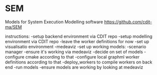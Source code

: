 # SEM
Models for System Execution Modelling software
https://github.com/cdit-ma/SEM

instructions:
-setup backend environment via CDIT repo
-setup modelling environment via CDIT repo
  -leave the worker definitions for now
-set up visualisatio environment
  -medeaviz
-set up working models:
  -scenario manager
     -ensure it's working via medeaviz
-decide on set of models
  -configure cmake according to that
  -configure local graphml worker definitions according to that
  -deploy_workers to compile workers on back end
-run models
-ensure models are working by looking at medeaviz

